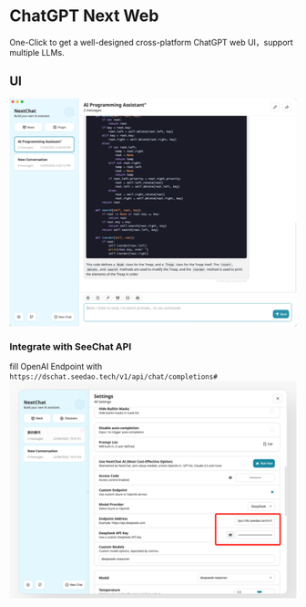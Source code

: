 # ChatGPT Next Web

One-Click to get a well-designed cross-platform ChatGPT web UI，support multiple LLMs.

## UI
<img src="/img/integration/ChatGPT-Next-WebUI.png" />


### Integrate with SeeChat API
fill OpenAI Endpoint with ```https://dschat.seedao.tech/v1/api/chat/completions#```
<img src="/img/integration/ChatGPT-Next-Web.png" />
